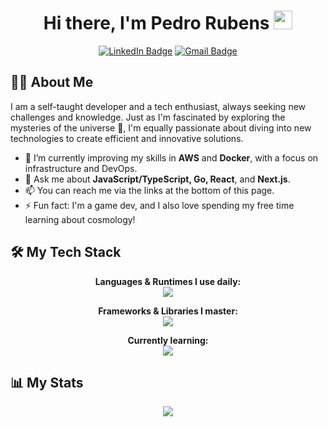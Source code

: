 <h1 align="center">
  Hi there, I'm Pedro Rubens
  <img src="https://media.giphy.com/media/hvRJCLFzcasrR4ia7z/giphy.gif" width="30px"/>
</h1>

<p align="center">
  <a href="https://www.linkedin.com/in/pedro-rubens-7033a5236/" target="_blank"><img src="https://img.shields.io/badge/LinkedIn-0077B5?style=for-the-badge&logo=linkedin&logoColor=white" alt="LinkedIn Badge"/></a>
  <a href="mailto:pedro.colaressrubens15789@gmail.com"><img src="https://img.shields.io/badge/Gmail-D14836?style=for-the-badge&logo=gmail&logoColor=white" alt="Gmail Badge"/></a>
</p>

## 👨‍💻 About Me

I am a self-taught developer and a tech enthusiast, always seeking new challenges and knowledge. Just as I'm fascinated by exploring the mysteries of the universe 🚀, I'm equally passionate about diving into new technologies to create efficient and innovative solutions.

- 🌱 I’m currently improving my skills in **AWS** and **Docker**, with a focus on infrastructure and DevOps.
- 💬 Ask me about **JavaScript/TypeScript, Go, React**, and **Next.js**.
- 📫 You can reach me via the links at the bottom of this page.
- ⚡ Fun fact: I'm a game dev, and I also love spending my free time learning about cosmology!

## 🛠️ My Tech Stack

<p align="center">
  <strong>Languages & Runtimes I use daily:</strong><br>
  <a href="https://skillicons.dev">
    <img src="https://skillicons.dev/icons?i=js,ts,nodejs,lua,java,mysql,postman" />
  </a>
</p>

<p align="center">
  <strong>Frameworks & Libraries I master:</strong><br>
  <a href="https://skillicons.dev">
    <img src="https://skillicons.dev/icons?i=react,nextjs,tailwind,bootstrap" />
  </a>
</p>

<p align="center">
  <strong>Currently learning:</strong><br>
  <a href="https://skillicons.dev">
    <img src="https://skillicons.dev/icons?i=aws,docker,spring,mongodb,go" />
  </a>
</p>

## 📊 My Stats

<div align="center">
  <img src="https://github-readme-stats.vercel.app/api/top-langs/?username=PedrouColares&langs_count=16&theme=omni&card_width=450"/>
</div>
